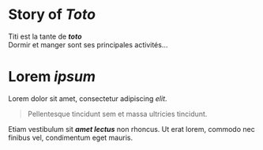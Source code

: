 # Story of *Toto*
Titi est la tante de ***toto***   
Dormir et manger sont ses principales activités...  

# Lorem *ipsum* 
Lorem dolor sit amet, consectetur adipiscing *elit*.  
> Pellentesque tincidunt sem et massa ultricies tincidunt.  

Etiam vestibulum sit ***amet lectus*** non rhoncus. Ut erat lorem, commodo nec finibus vel, condimentum eget mauris.
